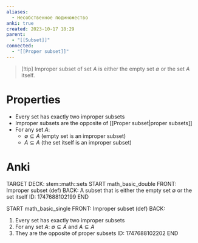 ```yaml
---
aliases:
  - Несобственное подмножество
anki: true
created: 2023-10-17 18:29
parent:
  - "[[Subset]]"
connected:
  - "[[Proper subset]]"
---
```


> [!tip] Improper subset of set $A$
> is either the empty set $\emptyset$ or the set $A$ itself.

# Properties
- Every set has exactly two improper subsets
- Improper subsets are the opposite of [[Proper subset|proper subsets]]
- For any set $A$:
    - $\emptyset \subseteq A$ (empty set is an improper subset)
    - $A \subseteq A$ (the set itself is an improper subset)

# Anki
TARGET DECK: stem::math::sets
START
math_basic_double
FRONT: Improper subset (def)
BACK: A subset that is either the empty set $\emptyset$ or the set itself
ID: 1747688102199
END

START
math_basic_single
FRONT: Improper subset (def)
BACK: 
1. Every set has exactly two improper subsets
2. For any set $A$: $\emptyset \subseteq A$ and $A \subseteq A$
3. They are the opposite of proper subsets
ID: 1747688102202
END











